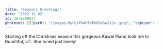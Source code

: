 ```yaml
---
title: "Seasons Greetings"
date: "2022-12-02"
id: 1672900837
photoset: [{"path": "/images/dyHjrPU4hTxMHBD45w5i2s.jpeg", "caption": "Lovely Kawai Console", "thumbnail": "True"}]
---
```

Starting off the Christmas season this gorgeous Kawai Piano took me to Bountiful, UT. She tuned just  lovely!